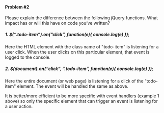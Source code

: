 #### Problem #2

Please explain the difference between the following jQuery functions. What impact has or will this have on code you’ve written?

##### 1. $(“.todo-item”).on(“click”, function(e){ console.log(e) });  
Here the HTML element with the class name of "todo-item" is listening for a user click. When the user clicks on this particular element, that event is logged to the console.

##### 2. $(document).on(“click”, “.todo-item”, function(e){ console.log(e) });  
Here the entire document (or web page) is listening for a click of the "todo-item" element. The event will be handled the same as above.

It is better/more efficient to be more specific with event handlers (example 1 above) so only the specific element that can trigger an event is listening for a user action.
